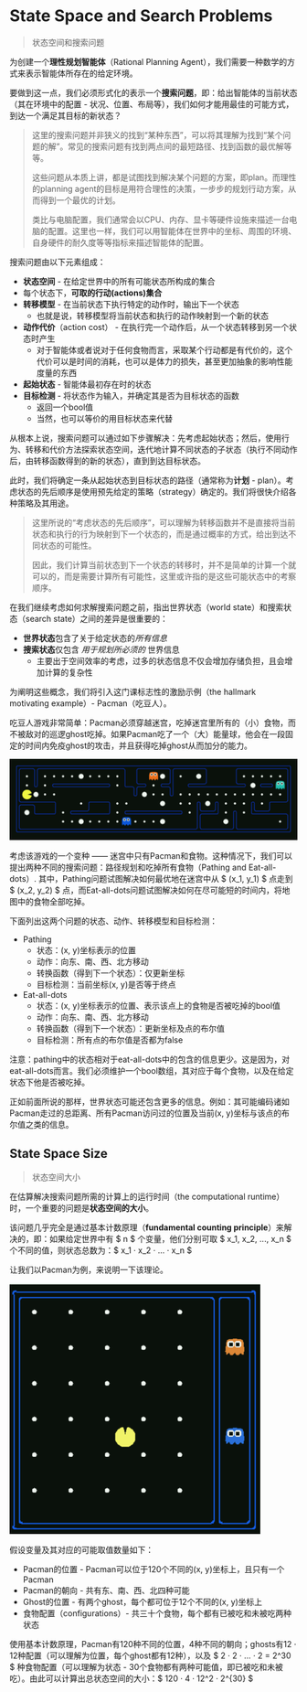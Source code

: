 # State Space and Search Problems

> 状态空间和搜索问题

为创建一个**理性规划智能体**（Rational Planning Agent），我们需要一种数学的方式来表示智能体所存在的给定环境。

要做到这一点，我们必须形式化的表示一个**搜索问题**，即：给出智能体的当前状态（其在环境中的配置 - 状况、位置、布局等），我们如何才能用最佳的可能方式，到达一个满足其目标的新状态？

> 这里的搜索问题并非狭义的找到“某种东西”，可以将其理解为找到“某个问题的解”。常见的搜索问题有找到两点间的最短路径、找到函数的最优解等等。
>
> 这些问题从本质上讲，都是试图找到解决某个问题的方案，即plan。而理性的planning agent的目标是用符合理性的决策，一步步的规划行动方案，从而得到一个最优的计划。
>
> 类比与电脑配置，我们通常会以CPU、内存、显卡等硬件设施来描述一台电脑的配置。这里也一样，我们可以用智能体在世界中的坐标、周围的环境、自身硬件的耐久度等等指标来描述智能体的配置。

搜索问题由以下元素组成：

- **状态空间** - 在给定世界中的所有可能状态所构成的集合
- 每个状态下，**可取的行动(actions)集合**
- **转移模型** - 在当前状态下执行特定的动作时，输出下一个状态
  - 也就是说，转移模型将当前状态和执行的动作映射到一个新的状态
- **动作代价**（action cost） - 在执行完一个动作后，从一个状态转移到另一个状态时产生
  - 对于智能体或者说对于任何食物而言，采取某个行动都是有代价的，这个代价可以是时间的消耗，也可以是体力的损失，甚至更加抽象的影响性能度量的东西
- **起始状态** - 智能体最初存在时的状态
- **目标检测** - 将状态作为输入，并确定其是否为目标状态的函数
  - 返回一个bool值
  - 当然，也可以等价的用目标状态来代替

从根本上说，搜索问题可以通过如下步骤解决：先考虑起始状态；然后，使用行为、转移和代价方法探索状态空间，迭代地计算不同状态的子状态（执行不同动作后，由转移函数得到的新的状态），直到到达目标状态。

此时，我们将确定一条从起始状态到目标状态的路径（通常称为**计划** - plan）。考虑状态的先后顺序是使用预先给定的策略（strategy）确定的。我们将很快介绍各种策略及其用途。

> 这里所说的“考虑状态的先后顺序”，可以理解为转移函数并不是直接将当前状态和执行的行为映射到下一个状态的，而是通过概率的方式，给出到达不同状态的可能性。
>
> 因此，我们计算当前状态到下一个状态的转移时，并不是简单的计算一个就可以的，而是需要计算所有可能性，这里或许指的是这些可能状态中的考察顺序。

在我们继续考虑如何求解搜索问题之前，指出世界状态（world state）和搜索状态（search state）之间的差异是很重要的：

- **世界状态**包含了关于给定状态的*所有信息*
- **搜索状态**仅包含 *用于规划所必须的* 世界信息
  - 主要出于空间效率的考虑，过多的状态信息不仅会增加存储负担，且会增加计算的复杂性

为阐明这些概念，我们将引入这门课标志性的激励示例（the hallmark motivating example）- Pacman（吃豆人）。

吃豆人游戏非常简单：Pacman必须穿越迷宫，吃掉迷宫里所有的（小）食物，而不被敌对的巡逻ghost吃掉。如果Pacman吃了一个（大）能量球，他会在一段固定的时间内免疫ghost的攻击，并且获得吃掉ghost从而加分的能力。

![地图示例](./pic/map_instance.png)

考虑该游戏的一个变种 —— 迷宫中只有Pacman和食物。这种情况下，我们可以提出两种不同的搜索问题：路径规划和吃掉所有食物（Pathing and Eat-all-dots）. 其中，Pathing问题试图解决如何最优地在迷宫中从 $ (x_1, y_1) $ 点走到 $ (x_2, y_2) $ 点，而Eat-all-dots问题试图解决如何在尽可能短的时间内，将地图中的食物全部吃掉。

下面列出这两个问题的状态、动作、转移模型和目标检测：

- Pathing
  - 状态：(x, y)坐标表示的位置
  - 动作：向东、南、西、北方移动
  - 转换函数（得到下一个状态）：仅更新坐标
  - 目标检测：当前坐标(x, y)是否等于终点
- Eat-all-dots
  - 状态：(x, y)坐标表示的位置、表示该点上的食物是否被吃掉的bool值
  - 动作：向东、南、西、北方移动
  - 转换函数（得到下一个状态）：更新坐标及点的布尔值
  - 目标检测：所有点的布尔值是否都为false

注意：pathing中的状态相对于eat-all-dots中的包含的信息更少。这是因为，对eat-all-dots而言。我们必须维护一个bool数组，其对应于每个食物，以及在给定状态下他是否被吃掉。

正如前面所说的那样，世界状态可能还包含更多的信息。例如：其可能编码诸如Pacman走过的总距离、所有Pacman访问过的位置及当前(x, y)坐标与该点的布尔值之类的信息。

## State Space Size

> 状态空间大小

在估算解决搜索问题所需的计算上的运行时间（the computational runtime）时，一个重要的问题是**状态空间的大小**。

该问题几乎完全是通过基本计数原理（**fundamental counting principle**）来解决的，即：如果给定世界中有 $ n $ 个变量，他们分别可取 $ x_1, x_2, ..., x_n $ 个不同的值，则状态总数为：$ x_1 · x_2 · ... · x_n $

让我们以Pacman为例，来说明一下该理论。

![示例](./pic/State_Space_Size_Example.png)

假设变量及其对应的可能取值数量如下：

- Pacman的位置 - Pacman可以位于120个不同的(x, y)坐标上，且只有一个Pacman
- Pacman的朝向 - 共有东、南、西、北四种可能
- Ghost的位置 - 有两个ghost，每个都可位于12个不同的(x, y)坐标上
- 食物配置（configurations）- 共三十个食物，每个都有已被吃和未被吃两种状态

使用基本计数原理，Pacman有120种不同的位置，4种不同的朝向；ghosts有12 · 12种配置（可以理解为位置，每个ghost都有12种），以及 $ 2 · 2 · ... · 2 = 2^30 $ 种食物配置（可以理解为状态 - 30个食物都有两种可能值，即已被吃和未被吃）。由此可以计算出总状态空间的大小：$ 120 · 4 · 12^2 · 2^{30} $
